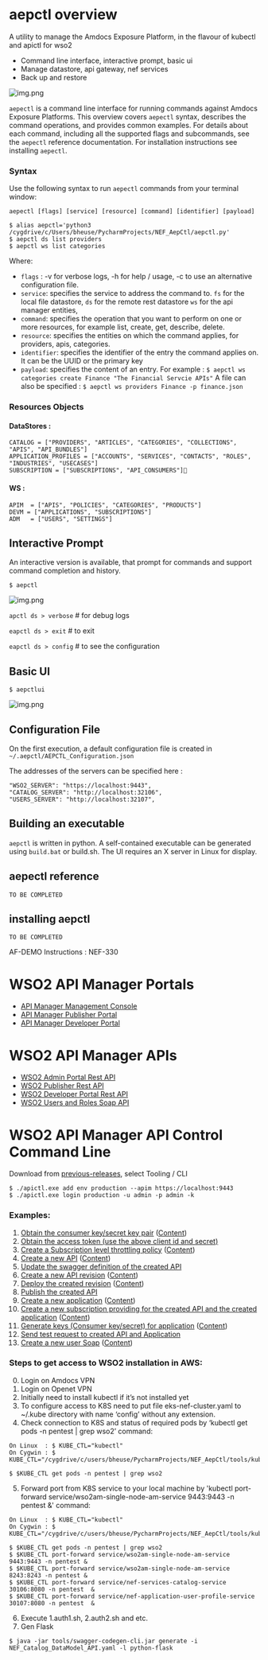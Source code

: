 
# aepctl overview

A utility to manage the Amdocs Exposure Platform, in the flavour of kubectl and apictl for wso2
- Command line interface, interactive prompt, basic ui
- Manage datastore, api gateway, nef services
- Back up and restore

![img.png](images/concepts-img.png)

`aepectl` is a command line interface for running commands against Amdocs Exposure Platforms.
This overview covers `aepectl` syntax, describes the command operations, and provides common 
examples. For details about each command, including all the supported flags and subcommands, 
see the `aepectl` reference documentation. For installation instructions see installing `aepectl`.

### Syntax
Use the following syntax to run `aepectl` commands from your terminal window:

`aepectl [flags] [service] [resource] [command] [identifier] [payload]`

    $ alias aepctl='python3 /cygdrive/c/Users/bheuse/PycharmProjects/NEF_AepCtl/aepctl.py'
    $ aepctl ds list providers 
    $ aepctl ws list categories

Where: 
- `flags` : -v for verbose logs, -h for help / usage, -c <file> to use an alternative configuration file.
- `service`: specifies the service to address the command to. 
   `fs` for the local file datastore, 
   `ds` for the remote rest datastore 
   `ws` for the api manager entities, 
- `command`: specifies the operation that you want to perform on one or more resources, 
    for example list, create, get, describe, delete. 
- `resource`: specifies the entities on which the command applies,
    for providers, apis, categories. 
- `identifier`: specifies the identifier of the entry the command applies on. 
    It can be the UUID or the primary key 
- `payload`: specifies the content of an entry. 
    For example : `$ aepctl ws categories create Finance "The Financial Servcie APIs"`
    A file can also be specified : `$ aepctl ws providers Finance -p finance.json`

###  Resources Objects
#### DataStores :
    CATALOG = ["PROVIDERS", "ARTICLES", "CATEGORIES", "COLLECTIONS", "APIS", "API_BUNDLES"]
    APPLICATION_PROFILES = ["ACCOUNTS", "SERVICES", "CONTACTS", "ROLES", "INDUSTRIES", "USECASES"]
    SUBSCRIPTION = ["SUBSCRIPTIONS", "API_CONSUMERS"]
#### WS :
    APIM  = ["APIS", "POLICIES", "CATEGORIES", "PRODUCTS"]
    DEVM = ["APPLICATIONS", "SUBSCRIPTIONS"]
    ADM   = ["USERS", "SETTINGS"]

## Interactive Prompt

An interactive version is available, that prompt for commands and support command completion and history.

    $ aepctl        

![img.png](images/aepctl-img.png)

   `apctl ds > verbose`    # for debug logs

   `eapctl ds > exit` # to exit

   `eapctl ds > config` # to see the configuration 

## Basic UI

    $ aepctlui

![img.png](images/ui-img.png)

## Configuration File

On the first execution, a default configuration file is created in `~/.aepctl/AEPCTL_Configuration.json`

The addresses of the servers can be specified here :

    "WSO2_SERVER": "https://localhost:9443",
    "CATALOG_SERVER": "http://localhost:32106",
    "USERS_SERVER": "http://localhost:32107",

## Building an executable

`aepctl` is written in python. 
A self-contained executable can be generated using `build.bat` or build.sh. 
The UI requires an X server in Linux for display.

## aepectl reference

`TO BE COMPLETED`

## installing aepctl 

`TO BE COMPLETED`



AF-DEMO Instructions : NEF-330


# WSO2 API Manager Portals
- [API Manager Management Console](https://localhost:9443/carbon/)
- [API Manager Publisher Portal](https://localhost:9443/publisher)
- [API Manager Developer Portal](https://localhost:9443/devportal)

# WSO2 API Manager APIs
- [WSO2 Admin Portal Rest API](https://apim.docs.wso2.com/en/latest/reference/product-apis/admin-apis/admin-v2/admin-v2/)
- [WSO2 Publisher Rest API](https://apim.docs.wso2.com/en/latest/reference/product-apis/publisher-apis/publisher-v2/publisher-v2/)
- [WSO2 Developer Portal Rest API](https://apim.docs.wso2.com/en/latest/reference/product-apis/devportal-apis/devportal-v2/devportal-v2/)
- [WSO2 Users and Roles Soap API](https://docs.wso2.com/display/IS580/Managing+Users+and+Roles+with+APIs)

# WSO2 API Manager API Control Command Line
Download from [previous-releases](https://wso2.com/api-management/previous-releases/), select Tooling / CLI

```
$ ./apictl.exe add env production --apim https://localhost:9443
$ ./apictl.exe login production -u admin -p admin -k
```

### Examples:
1. [Obtain the consumer key/secret key pair](examples/rest-api/1.auth1.sh) ([Content](examples/rest-api/auth.json))
2. [Obtain the access token (use the above client id and secret)](examples/rest-api/2.auth2.sh)
3. [Create a Subscription level throttling policy](examples/rest-api/3.policy-create.sh) ([Content](examples/rest-api/policy-create.json))
4. [Create a new API](examples/rest-api/4.api-create.sh) ([Content](examples/rest-api/api-create.json))
5. [Update the swagger definition of the created API](examples/rest-api/5.api-update-def.sh)
6. [Create a new API revision](examples/rest-api/6.rev-create.sh) ([Content](examples/rest-api/rev-create.json))
7. [Deploy the created revision](examples/rest-api/7.deploy.sh) ([Content](examples/rest-api/deploy.json))
8. [Publish the created API](examples/rest-api/8.publish.sh)
9. [Create a new application](examples/rest-api/9.app-create.sh) ([Content](examples/rest-api/app-create.json))
10. [Create a new subscription providing for the created API and the created application](examples/rest-api/10.subscribe.sh) ([Content](examples/rest-api/subscribe.json))
11. [Generate keys (Consumer key/secret) for application](examples/rest-api/11.generate-app-keys.sh) ([Content](examples/rest-api/generate-app-keys.json))
12. [Send test request to created API and Application](examples/rest-api/12.test.sh)
13. [Create a new user Soap](examples/soap-api/1.adduser.sh) ([Content](examples/soap-api/adduser.xml))

### Steps to get access to WSO2 installation in AWS:

0. Login on Amdocs VPN 
1. Login on Openet VPN
2. Initially need to install kubectl if it’s not installed yet
3. To configure access to K8S need to put file eks-nef-cluster.yaml to ~/.kube directory with name ‘config’ without any extension.
4. Check connection to K8S and status of required pods by ‘kubectl get pods -n pentest | grep wso2’ command:
```
On Linux  : $ KUBE_CTL="kubectl"
On Cygwin : $ KUBE_CTL="/cygdrive/c/users/bheuse/PycharmProjects/NEF_AepCtl/tools/kubectl.exe"

$ $KUBE_CTL get pods -n pentest | grep wso2
```
5. Forward port from K8S service to your local machine by 'kubectl port-forward service/wso2am-single-node-am-service 9443:9443 -n pentest &' command:
```
On Linux  : $ KUBE_CTL="kubectl"
On Cygwin : $ KUBE_CTL="/cygdrive/c/users/bheuse/PycharmProjects/NEF_AepCtl/tools/kubectl.exe"

$ $KUBE_CTL get pods -n pentest | grep wso2
$ $KUBE_CTL port-forward service/wso2am-single-node-am-service 9443:9443 -n pentest &
$ $KUBE_CTL port-forward service/wso2am-single-node-am-service 8243:8243 -n pentest &
$ $KUBE_CTL port-forward service/nef-services-catalog-service 30106:8080 -n pentest  &
$ $KUBE_CTL port-forward service/nef-application-user-profile-service 30107:8080 -n pentest  &
```
6. Execute 1.auth1.sh, 2.auth2.sh and etc.
7. Gen Flask
```
$ java -jar tools/swagger-codegen-cli.jar generate -i NEF_Catalog_DataModel_API.yaml -l python-flask
```

